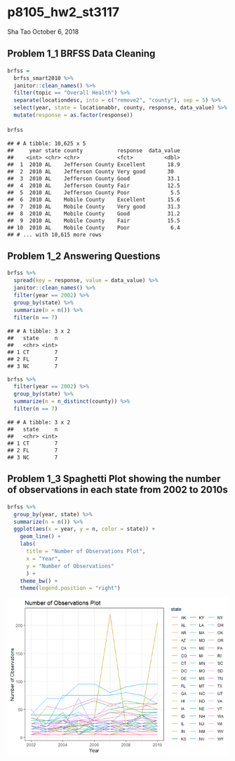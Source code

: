p8105\_hw2\_st3117
================
Sha Tao
October 6, 2018

Problem 1\_1 BRFSS Data Cleaning
--------------------------------

``` r
brfss = 
  brfss_smart2010 %>% 
  janitor::clean_names() %>%
  filter(topic == "Overall Health") %>% 
  separate(locationdesc, into = c("remove2", "county"), sep = 5) %>% 
  select(year, state = locationabbr, county, response, data_value) %>% 
  mutate(response = as.factor(response))

brfss
```

    ## # A tibble: 10,625 x 5
    ##     year state county           response  data_value
    ##    <int> <chr> <chr>            <fct>          <dbl>
    ##  1  2010 AL    Jefferson County Excellent       18.9
    ##  2  2010 AL    Jefferson County Very good       30  
    ##  3  2010 AL    Jefferson County Good            33.1
    ##  4  2010 AL    Jefferson County Fair            12.5
    ##  5  2010 AL    Jefferson County Poor             5.5
    ##  6  2010 AL    Mobile County    Excellent       15.6
    ##  7  2010 AL    Mobile County    Very good       31.3
    ##  8  2010 AL    Mobile County    Good            31.2
    ##  9  2010 AL    Mobile County    Fair            15.5
    ## 10  2010 AL    Mobile County    Poor             6.4
    ## # ... with 10,615 more rows

Problem 1\_2 Answering Questions
--------------------------------

``` r
brfss %>% 
  spread(key = response, value = data_value) %>% 
  janitor::clean_names() %>% 
  filter(year == 2002) %>% 
  group_by(state) %>% 
  summarize(n = n()) %>% 
  filter(n == 7)
```

    ## # A tibble: 3 x 2
    ##   state     n
    ##   <chr> <int>
    ## 1 CT        7
    ## 2 FL        7
    ## 3 NC        7

``` r
brfss %>% 
  filter(year == 2002) %>% 
  group_by(state) %>% 
  summarize(n = n_distinct(county)) %>% 
  filter(n == 7)
```

    ## # A tibble: 3 x 2
    ##   state     n
    ##   <chr> <int>
    ## 1 CT        7
    ## 2 FL        7
    ## 3 NC        7

Problem 1\_3 Spaghetti Plot showing the number of observations in each state from 2002 to 2010s
-----------------------------------------------------------------------------------------------

``` r
brfss %>%
  group_by(year, state) %>% 
  summarize(n = n()) %>% 
  ggplot(aes(x = year, y = n, color = state)) +
    geom_line() +
    labs(
      title = "Number of Observations Plot",
      x = "Year",
      y = "Number of Observations"
      ) +
    theme_bw() +
    theme(legend.position = "right")
```

![](p8105_hw3_st3117_files/figure-markdown_github/Problem%201_3-1.png)
